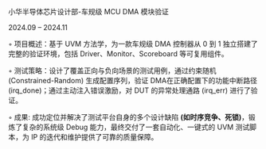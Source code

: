 小华半导体芯片设计部-车规级 MCU DMA 模块验证

2024.09 – 2024.11

◦ 项目概述：基于 UVM 方法学，为一款车规级 DMA 控制器从 0 到 1 独立搭建了完整的验证环境，包括 Driver、Monitor、Scoreboard 等可复用组件。

◦ 测试策略：设计了覆盖正向与负向场景的测试用例，通过约束随机 (Constrained-Random) 生成配置序列，验证 DMA在正确配置下的功能中断路径 (irq_done)；通过主动注入错误激励，对 DUT 的异常处理通路 (irq_err) 进行了验证。

◦ 成果: 成功定位并解决了测试平台自身的多个设计缺陷 **(如时序竞争、死锁)**，锻炼了复杂的系统级 Debug 能力，最终交付了一套自动化、一键式的 UVM 测试脚本，为 IP 的迭代和维护提供了可靠的质量保障。